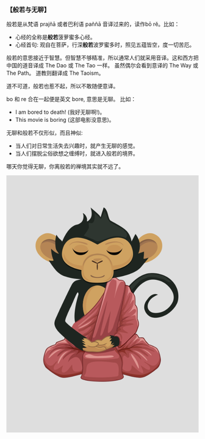 ### 【般若与无聊】

般若是从梵语 prajñā 或者巴利语 paññā 音译过来的，读作bō rě。比如：
- 心经的全称是**般若**菠萝蜜多心经。
- 心经首句: 观自在菩萨，行深**般若**波罗蜜多时，照见五蕴皆空，度一切苦厄。

般若的意思接近于智慧。但智慧不够精准，所以通常人们就采用音译。这和西方把中国的道音译成 The Dao 或  The Tao 一样。
虽然偶尔会看到意译的 The Way 或 The Path。 道教则翻译成 The Taoism。

道不可道，般若也惹不起，所以不敢随便意译。

bo 和 re 合在一起便是英文 bore, 意思是无聊。 比如：
- I am bored to death! (我好无聊啊!)。
- This movie is boring (这部电影没意思)。

无聊和般若不仅形似，而且神似:
- 当人们对日常生活失去兴趣时，就产生无聊的感觉。
- 当人们摆脱尘俗欲想之缠缚时，就进入般若的境界。

哪天你觉得无聊，你离般若的禅境其实就不远了。

![](25.png)
